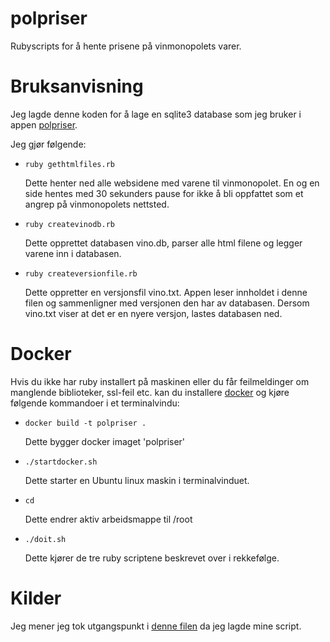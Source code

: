 # polpriser
Rubyscripts for å hente prisene på vinmonopolets varer.

# Bruksanvisning
Jeg lagde denne koden for å lage en sqlite3 database som jeg bruker i appen
[polpriser](https://itunes.apple.com/us/app/polpriser-gratis/id877297213?mt=8).

Jeg gjør følgende:

- `ruby gethtmlfiles.rb`

   Dette henter ned alle websidene med varene til vinmonopolet. En og en side hentes med
   30 sekunders pause for ikke å bli oppfattet som et angrep på vinmonopolets nettsted.

- `ruby createvinodb.rb`
 
   Dette opprettet databasen vino.db, parser alle html filene og legger varene inn i databasen.

- `ruby createversionfile.rb`
 
   Dette oppretter en versjonsfil vino.txt. Appen leser innholdet i denne filen og sammenligner
   med versjonen den har av databasen. Dersom vino.txt viser at det er en nyere versjon, lastes 
   databasen ned.

# Docker
Hvis du ikke har ruby installert på maskinen eller du får feilmeldinger om manglende biblioteker,
 ssl-feil etc. kan du installere [docker](hub.docker.com) og kjøre følgende kommandoer i et
 terminalvindu:
 
- `docker build -t polpriser .`

   Dette bygger docker imaget 'polpriser'

-  `./startdocker.sh`
 
   Dette starter en Ubuntu linux maskin i terminalvinduet.
 
- `cd` 
 
   Dette endrer aktiv arbeidsmappe til /root
 
- `./doit.sh`
 
   Dette kjører de tre ruby scriptene beskrevet over i rekkefølge.

# Kilder
Jeg mener jeg tok utgangspunkt i [denne filen](https://gist.github.com/evenv/3035416) da jeg lagde mine script.

